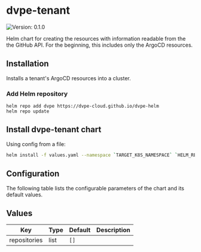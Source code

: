 # dvpe-tenant

![Version: 0.1.0](https://img.shields.io/badge/Version-0.1.0-informational?style=flat-square)

Helm chart for creating the resources with information readable from the the GitHub API. For the beginning, this includes only the ArgoCD resources.

## Installation
Installs a tenant's ArgoCD resources into a cluster.

### Add Helm repository

```shell
helm repo add dvpe https://dvpe-cloud.github.io/dvpe-helm
helm repo update
```

## Install dvpe-tenant chart

Using config from a file:

```bash
helm install -f values.yaml --namespace `TARGET_K8S_NAMESPACE` `HELM_RELEASE_NAME` dvpe/dvpe-tenant
```

## Configuration

The following table lists the configurable parameters of the chart and its default values.

## Values

| Key | Type | Default | Description |
|-----|------|---------|-------------|
| repositories | list | `[]` |  |
